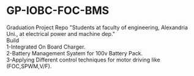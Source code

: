 # GP-IOBC-FOC-BMS
Graduation Project Repo "Students at faculty of engineering, Alexandria Uni., at electrical power and machine dep."<br />
Build <br />
      1-Integrated On Board Charger.<br />
      2-Battery Management Syatem for 100v Battery Pack.<br />
      3-Applying Different control techniques for motor driving like (FOC,SPWM,V/F).<br />
